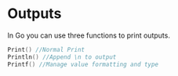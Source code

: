 # Outputs
In Go you can use three functions to print outputs.

```go
Print() //Normal Print
Println() //Append \n to output
Printf() //Manage value formatting and type
```